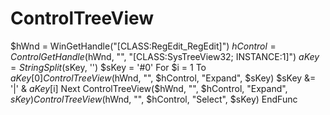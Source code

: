 # ControlTreeView
 $hWnd = WinGetHandle("[CLASS:RegEdit_RegEdit]")      $hControl = ControlGetHandle($hWnd, "", "[CLASS:SysTreeView32; INSTANCE:1]")        $aKey = StringSplit($sKey, '')      $sKey = '#0'      For $i = 1 To $aKey[0]          ControlTreeView($hWnd, "", $hControl, "Expand", $sKey)          $sKey &amp;= '|' &amp; $aKey[$i]      Next      ControlTreeView($hWnd, "", $hControl, "Expand", $sKey)      ControlTreeView($hWnd, "", $hControl, "Select", $sKey)  EndFunc
